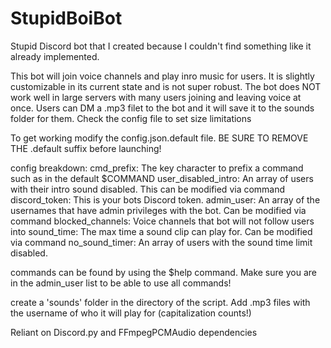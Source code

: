 # StupidBoiBot
Stupid Discord bot that I created because I couldn't find something like it already implemented. 

This bot will join voice channels and play inro music for users. 
It is slightly customizable in its current state and is not super robust.
The bot does NOT work well in large servers with many users joining and leaving voice at once.
Users can DM a .mp3 filet to the bot and it will save it to the sounds folder for them. Check the config file to set size limitations

To get working modify the config.json.default file. BE SURE TO REMOVE THE .default suffix before launching!


config breakdown:
cmd_prefix: The key character to prefix a command such as in the default $COMMAND
user_disabled_intro: An array of users with their intro sound disabled. This can be modified via command
discord_token: This is your bots Discord token.
admin_user: An array of the usernames that have admin privileges with the bot. Can be modified via command
blocked_channels: Voice channels that bot will not follow users into
sound_time: The max time a sound clip can play for. Can be modified via command
no_sound_timer: An array of users with the sound time limit disabled.


commands can be found by using the $help command. Make sure you are in the admin_user list to be able to use all commands!

create a 'sounds' folder in the directory of the script. Add .mp3 files with the username of who it will play for (capitalization counts!)

Reliant on Discord.py and FFmpegPCMAudio dependencies 
